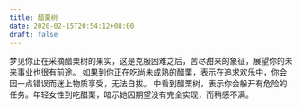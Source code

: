 ```yaml
---
title: 醋栗树
date: 2020-02-15T20:54:12+08:00
draft: false
---
```


梦见你正在采摘醋栗树的果实，这是克服困难之后，苦尽甜来的象征，展望你的未来事业也很有前途。
如果到你正在吃尚未成熟的醋栗，表示在追求欢乐中，你会因一点错误而迷上物质享受，无法自拔。
中看到醋栗树，表示你会躲开有危险的任务。年轻女性到吃醋栗，暗示她因期望没有完全实现，而稍感不满。